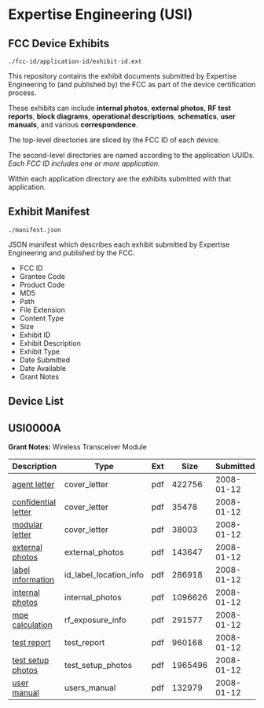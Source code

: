 # Expertise Engineering (USI)
## FCC Device Exhibits

```
./fcc-id/application-id/exhibit-id.ext
```

This repository contains the exhibit documents submitted by Expertise Engineering to (and published by) the FCC as part of the device certification process.

These exhibits can include **internal photos**, **external photos**, **RF test reports**, **block diagrams**, **operational descriptions**, **schematics**, **user manuals**, and various **correspondence**.

The top-level directories are sliced by the FCC ID of each device.

The second-level directories are named according to the application UUIDs. *Each FCC ID includes one or more application.*

Within each application directory are the exhibits submitted with that application. 

## Exhibit Manifest

```
./manifest.json
```

JSON manifest which describes each exhibit submitted by Expertise Engineering and published by the FCC.

- FCC ID
- Grantee Code
- Product Code
- MD5
- Path
- File Extension
- Content Type
- Size
- Exhibit ID
- Exhibit Description
- Exhibit Type
- Date Submitted
- Date Available
- Grant Notes

## Device List
## USI0000A
**Grant Notes:** Wireless Transceiver Module

| Description | Type | Ext | Size | Submitted | Available |
| ----------- | ---- | --- | ---- | --------- | --------- |
| [agent letter](USI0000A/2f2dfad5f450b68a6a47f6be13604a51/888532.pdf) | cover_letter | pdf | 422756 | 2008-01-12 | 2008-01-14 |
| [confidential letter](USI0000A/2f2dfad5f450b68a6a47f6be13604a51/888533.pdf) | cover_letter | pdf | 35478 | 2008-01-12 | 2008-01-14 |
| [modular letter](USI0000A/2f2dfad5f450b68a6a47f6be13604a51/888534.pdf) | cover_letter | pdf | 38003 | 2008-01-12 | 2008-01-14 |
| [external photos](USI0000A/2f2dfad5f450b68a6a47f6be13604a51/888535.pdf) | external_photos | pdf | 143647 | 2008-01-12 | 2008-01-14 |
| [label information](USI0000A/2f2dfad5f450b68a6a47f6be13604a51/888536.pdf) | id_label_location_info | pdf | 286918 | 2008-01-12 | 2008-01-14 |
| [internal photos](USI0000A/2f2dfad5f450b68a6a47f6be13604a51/888537.pdf) | internal_photos | pdf | 1096626 | 2008-01-12 | 2008-01-14 |
| [mpe calculation](USI0000A/2f2dfad5f450b68a6a47f6be13604a51/888540.pdf) | rf_exposure_info | pdf | 291577 | 2008-01-12 | 2008-01-14 |
| [test report](USI0000A/2f2dfad5f450b68a6a47f6be13604a51/888542.pdf) | test_report | pdf | 960168 | 2008-01-12 | 2008-01-14 |
| [test setup photos](USI0000A/2f2dfad5f450b68a6a47f6be13604a51/888543.pdf) | test_setup_photos | pdf | 1965496 | 2008-01-12 | 2008-01-14 |
| [user manual](USI0000A/2f2dfad5f450b68a6a47f6be13604a51/888544.pdf) | users_manual | pdf | 132979 | 2008-01-12 | 2008-01-14 |
